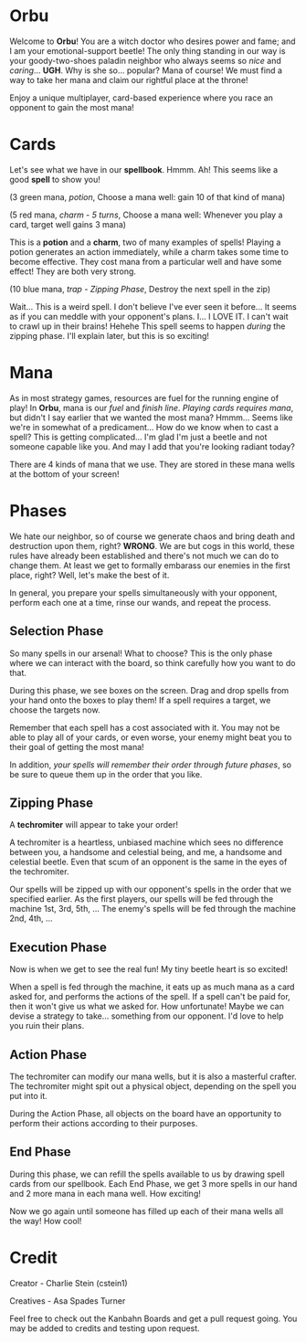 # Orbu

Welcome to <b>Orbu</b>! 
You are a witch doctor who desires power and fame; and I am your emotional-support beetle!
The only thing standing in our way is your goody-two-shoes paladin neighbor who always seems so <i>nice</i> and <i>caring</i>... <b>UGH</b>.
Why is she so... popular? Mana of course! We must find a way to take her mana and claim our rightful place at the throne!

Enjoy a unique multiplayer, card-based experience where you race an opponent to gain the most mana!

# Cards

Let's see what we have in our **spellbook**. Hmmm. Ah!
This seems like a good **spell** to show you!

(3 green mana, *potion*, Choose a mana well: gain 10 of that kind of mana)

(5 red mana, *charm - 5 turns*, Choose a mana well: Whenever you play a card, target well gains 3 mana)

This is a **potion** and a **charm**, two of many examples of spells!
Playing a potion generates an action immediately, while a charm takes some time to become effective.
They cost mana from a particular well and have some effect! They are both very strong.

(10 blue mana, *trap - Zipping Phase*, Destroy the next spell in the zip)

Wait... This is a weird spell. I don't believe I've ever seen it before...
It seems as if you can meddle with your opponent's plans. I... I LOVE IT.
I can't wait to crawl up in their brains! Hehehe
This spell seems to happen *during* the zipping phase. I'll explain later, but this is so exciting!

# Mana
As in most strategy games, resources are fuel for the running engine of play! 
In <b>Orbu</b>, mana is our *fuel* and *finish line*.
*Playing cards requires mana*, but didn't I say earlier that we wanted the most mana?
Hmmm... Seems like we're in somewhat of a predicament...
How do we know when to cast a spell? This is getting complicated...
I'm glad I'm just a beetle and not someone capable like you. And may I add that you're looking radiant today?

There are 4 kinds of mana that we use. They are stored in these mana wells at the bottom of your screen!

# Phases

We hate our neighbor, so of course we generate chaos and bring death and destruction upon them, right?
<b>WRONG</b>.
We are but cogs in this world, these rules have already been established and there's not much we can do to change them.
At least we get to formally embarass our enemies in the first place, right? Well, let's make the best of it.

In general, you prepare your spells simultaneously with your opponent, perform each one at a time, rinse our wands, and repeat the process.

## Selection Phase

So many spells in our arsenal! What to choose?
This is the only phase where we can interact with the board, so think carefully how you want to do that.

During this phase, we see boxes on the screen. Drag and drop spells from your hand onto the boxes to play them!
If a spell requires a target, we choose the targets now.

Remember that each spell has a cost associated with it. 
You may not be able to play all of your cards, or even worse, your enemy might beat you to their goal of getting the most mana!

In addition, *your spells will remember their order through future phases*, so be sure to queue them up in the order that you like.

## Zipping Phase

A **techromiter** will appear to take your order!

A techromiter is a heartless, unbiased machine which sees no difference between you, a handsome and celestial being, and me, a handsome and celestial beetle. Even that scum of an opponent is the same in the eyes of the techromiter.

Our spells will be zipped up with our opponent's spells in the order that we specified earlier. As the first players, our spells will be fed through the machine 1st, 3rd, 5th, ...
The enemy's spells will be fed through the machine 2nd, 4th, ...

## Execution Phase

Now is when we get to see the real fun! My tiny beetle heart is so excited!

When a spell is fed through the machine, it eats up as much mana as a card asked for, and performs the actions of the spell. 
If a spell can't be paid for, then it won't give us what we asked for. 
How unfortunate! Maybe we can devise a strategy to take... something from our opponent. I'd love to help you ruin their plans.

## Action Phase

The techromiter can modify our mana wells, but it is also a masterful crafter.
The techromiter might spit out a physical object, depending on the spell you put into it.

During the Action Phase, all objects on the board have an opportunity to perform their actions according to their purposes.

## End Phase

During this phase, we can refill the spells available to us by drawing spell cards from our spellbook.
Each End Phase, we get 3 more spells in our hand and 2 more mana in each mana well.
How exciting!

Now we go again until someone has filled up each of their mana wells all the way! How cool!

# Credit
Creator - Charlie Stein (cstein1)

Creatives - Asa Spades Turner

Feel free to check out the Kanbahn Boards and get a pull request going.
You may be added to credits and testing upon request.
